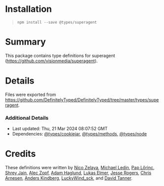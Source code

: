 # Installation
> `npm install --save @types/superagent`

# Summary
This package contains type definitions for superagent (https://github.com/visionmedia/superagent).

# Details
Files were exported from https://github.com/DefinitelyTyped/DefinitelyTyped/tree/master/types/superagent.

### Additional Details
 * Last updated: Thu, 21 Mar 2024 08:07:52 GMT
 * Dependencies: [@types/cookiejar](https://npmjs.com/package/@types/cookiejar), [@types/methods](https://npmjs.com/package/@types/methods), [@types/node](https://npmjs.com/package/@types/node)

# Credits
These definitions were written by [Nico Zelaya](https://github.com/NicoZelaya), [Michael Ledin](https://github.com/mxl), [Pap Lőrinc](https://github.com/paplorinc), [Shrey Jain](https://github.com/shreyjain1994), [Alec Zopf](https://github.com/zopf), [Adam Haglund](https://github.com/beeequeue), [Lukas Elmer](https://github.com/lukaselmer), [Jesse Rogers](https://github.com/theQuazz), [Chris Arnesen](https://github.com/carnesen), [Anders Kindberg](https://github.com/ghostganz), [LuckyWind_sck](https://github.com/LuckyWindsck), and [David Tanner](https://github.com/DavidTanner).
